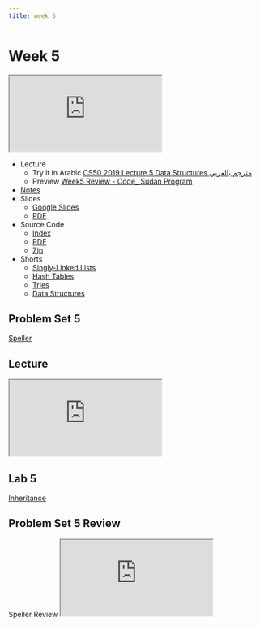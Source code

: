 ```yaml
---
title: week 5
---
```


# Week 5

<iframe src="https://www.youtube.com/embed/2T-A_GFuoTo"></iframe>


- Lecture
  - Try it in Arabic
    [CS50 2019 Lecture 5 Data Structures مترجم بالعربي](https://www.youtube.com/embed/ZntW_SLD4-I)
  - Preview
     [Week5 Review - Code_ Sudan Program](https://www.youtube.com/embed/4IvJVvL-5XY)
- [Notes](https://cs50.harvard.edu/x/2020/notes/5/)
- Slides
  - <a href="https://docs.google.com/presentation/d/1kFKPHpbjTJGfoveZmHHydVEb3dSi3E7s5V1xSxeli-0/edit#slide=id.g44e0275cad_0_0">Google Slides</a>
  - <a href="https://cdn.cs50.net/2020/fall/lectures/5/lecture5.pdf">PDF</a>
- Source Code
  - <a href="https://cdn.cs50.net/2020/fall/lectures/5/src5/">Index</a>
  - <a href="https://cdn.cs50.net/2020/fall/lectures/5/src5.pdf">PDF</a>
  - <a href="https://cdn.cs50.net/2020/fall/lectures/5/src5.zip">Zip</a>
- Shorts
  - <a href="https://www.youtube.com/watch?v=zQI3FyWm144" savefrom_lm_index="0" savefrom_lm="1">Singly-Linked Lists</a>
  - <a href="https://www.youtube.com/watch?v=nvzVHwrrub0" savefrom_lm_index="0" savefrom_lm="1">Hash Tables</a>
  - <a href="https://www.youtube.com/watch?v=MC-iQHFdEDI" savefrom_lm_index="0" savefrom_lm="1">Tries</a>
  - <a href="https://www.youtube.com/watch?v=3uGchQbk7g8" savefrom_lm_index="0" savefrom_lm="1">Data Structures</a>

## Problem Set 5

[Speller](https://lab.cs50.io/code-sudan/labs/main/pset5/Speller/)

## Lecture

<iframe src="https://www.youtube.com/embed/--nxCMEJH-c"></iframe>

## Lab 5

[Inheritance](https://cs50.harvard.edu/x/2021/labs/5/)

## Problem Set 5 Review 
 <div class="box" >Speller Review  <iframe src="https://www.youtube.com/embed/yhzZBEq9DOQ"></iframe></div>

